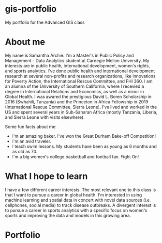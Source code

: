 # gis-portfolio
My portfolio for the Advanced GIS class

# About me
My name is Samantha Archie. I'm a Master's in Public Policy and Management - Data Analytics student at Carnegie Mellon University. My interests are in public health, international development, women's rights, and sports analytics. I've done public health and international development research at several non-profits and research organizations, like Innovations for Poverty Action, the International Rescue Committee, and FHI 360. I am an alumna of the University of Southern California, where I recevied a degree in International Relations and Economics, as well as a minor in Global Health. I was awared the prestigious David L. Boren Scholarship in 2016 (Swhahili, Tanzania) and the Princeton in Africa Fellowship in 2019 (International Rescue Committee, Sierra Leone).  I've lived and worked in the US and spent several years in Sub-Saharan Africa (mostly Tanzania, Liberia, and Sierra Leone with visits elsewhere).

Some fun facts about me: 
- I'm an amazing baker. I've won the Great Durham Bake-off Competition!
- I'm an avid traveler.
- I teach swim lessons. My students have been as young as 6 months and as old as 70.
- I'm a big women's college basketball and football fan. Fight On!

# What I hope to learn
I have a few different career interests. The most relevant one to this class is that I want to pursue a career in global health. I'm interested in using machine learning and spatial data in concert with novel data sources (i.e. cellphones, social media) to track disease outbreaks. 
A divergent interest is to pursue a career in sports analytics with a specific focus on women's sports and improving the data and models in this growing area.

# Portfolio
